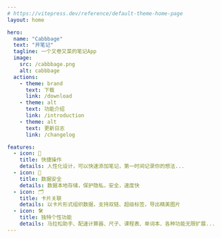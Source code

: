 ```yaml
---
# https://vitepress.dev/reference/default-theme-home-page
layout: home

hero:
  name: "Cabbbage"
  text: "开笔记"
  tagline: 一个又卷又菜的笔记App
  image:
    src: /cabbbage.png
    alt: cabbbage
  actions:
    - theme: brand
      text: 下载
      link: /download
    - theme: alt
      text: 功能介绍
      link: /introduction
    - theme: alt
      text: 更新日志
      link: /changelog

features:
  - icon: 📝
    title: 快捷操作
    details: 人性化设计，可以快速添加笔记，第一时间记录你的想法...
  - icon: 🔐
    title: 数据安全
    details: 数据本地存储，保护隐私，安全，速度快
  - icon: 🗂️
    title: 卡片关联
    details: 以卡片形式组织数据，支持双链、超级标签，导出精美图片
  - icon: 🛠️
    title: 独特个性功能
    details: 马拉松助手、配速计算器、尺子、课程表、单词本、各种功能无限扩展...
---
```


<style>
@media (min-width: 640px) {
  :root {
    --vp-home-hero-image-filter: blur(56px);
  }
}

@media (min-width: 960px) {
  :root {
    --vp-home-hero-image-filter: blur(68px);
  }
}
</style>